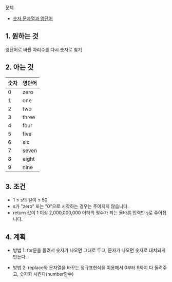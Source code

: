 문제
- [숫자 문자열과 영단어](https://programmers.co.kr/learn/courses/30/lessons/81301)

## 1. 원하는 것
영단어로 바뀐 자리수를 다시 숫자로 찾기

## 2. 아는 것

| 숫자 | 영단어 |
|--|--|
0 |	zero
1	| one
2	| two
3	| three
4	| four
5	| five
6	| six
7	| seven
8	| eight
9	| nine

## 3. 조건
- 1 ≤ s의 길이 ≤ 50
- s가 "zero" 또는 "0"으로 시작하는 경우는 주어지지 않습니다.
- return 값이 1 이상 2,000,000,000 이하의 정수가 되는 올바른 입력만 s로 주어집니다.

## 4. 계획
- 방법 1: for문을 돌려서 숫자가 나오면 그대로 두고, 문자가 나오면 숫자로 대치되게 만든다. 

- 방법 2: replace와 문자열을 바꾸는 정규표현식을 이용해서 0부터 9까지 다 돌려주고, 숫자화 시킨다(number함수)
